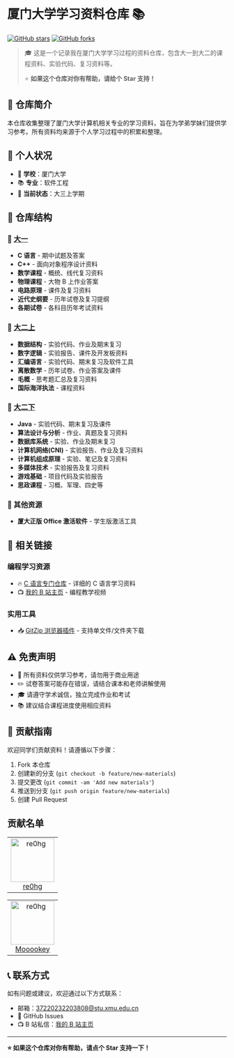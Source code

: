 # 厦门大学学习资料仓库 📚

[![GitHub stars](https://img.shields.io/github/stars/hgcode1130/XMU_C_language_PeerTeacher?style=social)](https://github.com/hgcode1130/XMU_C_language_PeerTeacher)
[![GitHub forks](https://img.shields.io/github/forks/hgcode1130/XMU_C_language_PeerTeacher?style=social)](https://github.com/hgcode1130/XMU_C_language_PeerTeacher)

> 🎓 这是一个记录我在厦门大学学习过程的资料仓库，包含大一到大二的课程资料、实验代码、复习资料等。
>
> ⭐ **如果这个仓库对你有帮助，请给个 Star 支持！**

## 📖 仓库简介

本仓库收集整理了厦门大学计算机相关专业的学习资料，旨在为学弟学妹们提供学习参考。所有资料均来源于个人学习过程中的积累和整理。

## 🎯 个人状况

- 🏫 **学校**：厦门大学
- 📚 **专业**：软件工程
- 📅 **当前状态**：大三上学期

## 📁 仓库结构

### 📂 [大一](./大一)

- **C 语言** - 期中试题及答案
- **C++** - 面向对象程序设计资料
- **数学课程** - 概统、线代复习资料
- **物理课程** - 大物 B 上作业答案
- **电路原理** - 课件及复习资料
- **近代史纲要** - 历年试卷及复习提纲
- **各期试卷** - 各科目历年考试资料

### 📂 [大二上](./大二上)

- **数据结构** - 实验代码、作业及期末复习
- **数字逻辑** - 实验报告、课件及开发板资料
- **汇编语言** - 实验代码、期末复习及软件工具
- **离散数学** - 历年试卷、作业答案及课件
- **毛概** - 思考题汇总及复习资料
- **国际海洋执法** - 课程资料

### 📂 [大二下](./大二下)

- **Java** - 实验代码、期末复习及课件
- **算法设计与分析** - 作业、真题及复习资料
- **数据库系统** - 实验、作业及期末复习
- **计算机网络(CNI)** - 实验报告、作业及复习资料
- **计算机组成原理** - 实验、笔记及复习资料
- **多媒体技术** - 实验报告及复习资料
- **游戏基础** - 项目代码及实验报告
- **思政课程** - 习概、军理、四史等

### 📂 其他资源
- **厦大正版 Office 激活软件** - 学生版激活工具

## 🔗 相关链接

### 编程学习资源

- 🔥 [C 语言专门仓库](https://github.com/hgcode1130/XMU_C_language_PeerTeacher) - 详细的 C 语言学习资料
- 📺 [我的 B 站主页](https://space.bilibili.com/361358232?spm_id_from=333.1007.0.0) - 编程教学视频

### 实用工具

- 📥 [GitZip 浏览器插件](https://microsoftedge.microsoft.com/addons/detail/gitzip-for-github/nlgkiabjnbdndgblhcaobimbpifcdkjj) - 支持单文件/文件夹下载

## ⚠️ 免责声明

- 📖 所有资料仅供学习参考，请勿用于商业用途
- ✏️ 试卷答案可能存在错误，请结合课本和老师讲解使用
- 🎓 请遵守学术诚信，独立完成作业和考试
- 📚 建议结合课程进度使用相应资料

## 🤝 贡献指南

欢迎同学们贡献资料！请遵循以下步骤：

1. Fork 本仓库
2. 创建新的分支 (`git checkout -b feature/new-materials`)
3. 提交更改 (`git commit -am 'Add new materials'`)
4. 推送到分支 (`git push origin feature/new-materials`)
5. 创建 Pull Request

## 贡献名单

<table>
  <tr>
    <td align="center">
      <a href="https://github.com/hgcode1130">
        <img src="https://github.com/hgcode1130.png" width="100px;" alt="re0hg"/>
        <br />
        re0hg
      </a>
    </td>
  </tr>
</table>

<table>
  <tr>
    <td align="center">
      <a href="https://github.com/Mooookey">
        <img src="https://github.com/Mooookey.png" width="100px;" alt="re0hg"/>
        <br />
        Mooookey
      </a>
    </td>
  </tr>
</table>

## 📞 联系方式

如有问题或建议，欢迎通过以下方式联系：

- 邮箱：37220232203808@stu.xmu.edu.cn
- 📧 GitHub Issues
- 📺 B 站私信：[我的 B 站主页](https://space.bilibili.com/361358232)

---

**⭐ 如果这个仓库对你有帮助，请点个 Star 支持一下！**
